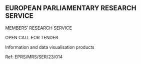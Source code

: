 ## EUROPEAN PARLIAMENTARY RESEARCH SERVICE

MEMBERS’ RESEARCH SERVICE

OPEN CALL FOR TENDER

Information and data visualisation products

Ref: EPRS/MRS/SER/23/014
